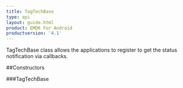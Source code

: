 ```yaml
---
title: TagTechBase
type: api
layout: guide.html
product: EMDK For Android
productversion: '4.1'
---
```



TagTechBase class allows the applications to register to get the status
 notification via callbacks.

##Constructors

###TagTechBase











